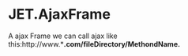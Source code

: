 JET.AjaxFrame
=============

A ajax Frame
we can call ajax like this:http://www.***.com/fileDirectory/MethondName.**
